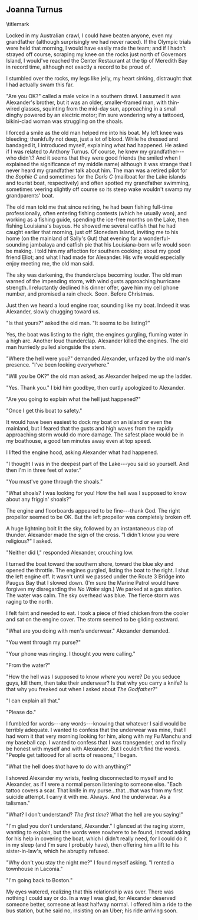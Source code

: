## Joanna Turnus
\titlemark

Locked in my Australian crawl, I could have beaten anyone, even my
grandfather (although surprisingly we had never raced). If the Olympic
trials were held that morning, I would have easily made the team; and if
I hadn't strayed off course, scraping my knee on the rocks just north of
Governors Island, I would've reached the Center Restaurant at the tip of
Meredith Bay in record time, although not exactly a record to be proud
of.

I stumbled over the rocks, my legs like jelly, my heart sinking,
distraught that I had actually swam this far.

"Are you OK?" called a male voice in a southern drawl. I assumed it was
Alexander's brother, but it was an older, smaller-framed man, with
thin-wired glasses, squinting from the mid-day sun, approaching in a
small dinghy powered by an electric motor; I'm sure wondering why a
tattooed, bikini-clad woman was struggling on the shoals.

I forced a smile as the old man helped me into his boat. My left knee
was bleeding; thankfully not deep, just a lot of blood. While he dressed
and bandaged it, I introduced myself, explaining what had happened. He
asked if I was related to Anthony Turnus. Of course, he knew my
grandfather---who didn't? And it seems that they were good friends (he
smiled when I explained the significance of my middle name) although it
was strange that I never heard my grandfather talk about him. The man
was a retired pilot for the *Sophie C* and sometimes for the *Doris C*
(mailboat for the Lake islands and tourist boat, respectively) and often
spotted my grandfather swimming, sometimes veering slightly off course
so its steep wake wouldn't swamp my grandparents' boat.

The old man told me that since retiring, he had been fishing full-time
professionally, often entering fishing contests (which he usually won),
and working as a fishing guide, spending the ice-free months on the
Lake, then fishing Louisiana's bayous. He showed me several catfish that
he had caught earlier that morning, just off Stonedam Island, inviting
me to his home (on the mainland of Sally's Gut) that evening for a
wonderful-sounding jambalaya and catfish pie that his Louisiana-born
wife would soon be making. I told him my affection for southern cooking;
about my good friend Eliot; and what I had made for Alexander. His wife
would especially enjoy meeting me, the old man said.

The sky was darkening, the thunderclaps becoming louder. The old man
warned of the impending storm, with wind gusts approaching hurricane
strength. I reluctantly declined his dinner offer, gave him my cell
phone number, and promised a rain check. Soon. Before Christmas.

Just then we heard a loud engine roar, sounding like my boat. Indeed it
was Alexander, slowly chugging toward us.

"Is that yours?" asked the old man. "It seems to be listing?"

Yes, the boat was listing to the right, the engines gurgling, fluming
water in a high arc. Another loud thunderclap. Alexander killed the
engines. The old man hurriedly pulled alongside the stern.

"Where the hell were you?" demanded Alexander, unfazed by the old man's
presence. "I've been looking everywhere."

"Will *you* be OK?" the old man asked, as Alexander helped me up the
ladder.

"Yes. Thank you." I bid him goodbye, then curtly apologized to
Alexander.

"Are you going to explain what the hell just happened?"

"Once I get this boat to safety."

It would have been easiest to dock my boat on an island or even the
mainland, but I feared that the gusts and high waves from the rapidly
approaching storm would do more damage. The safest place would be in my
boathouse, a good ten minutes away even at top speed.

I lifted the engine hood, asking Alexander what had happened.

"I thought I was in the deepest part of the Lake---you said so yourself.
And then I'm in three feet of water."

"You must've gone through the shoals."

"What shoals? I was looking for you! How the hell was I supposed to
know about any
friggin' shoals?"

The engine and floorboards appeared to be fine---thank God. The right
propellor seemed
to be OK. But the left propellor was completely broken off.

A huge lightning bolt lit the sky, followed by an instantaneous clap of
thunder. Alexander made the sign of the cross. "I didn't know you were
religious?" I asked.

"Neither did I," responded Alexander, crouching low.

I turned the boat toward the southern shore, toward the blue sky and
opened the throttle. The engines gurgled, listing the boat to the right.
I shut the left engine off. It wasn't until we passed under the Route 3
Bridge into Paugus Bay that I slowed down. (I'm sure the Marine Patrol
would have forgiven my disregarding the *No Wake* sign.) We parked at a
gas station. The water was calm. The sky overhead was blue. The fierce
storm was raging to the north.

I felt faint and needed to eat. I took a piece of fried chicken from the
cooler and sat on the engine cover. The storm seemed to be gliding
eastward.

"What are you doing with men's underwear." Alexander demanded.

"You went through my purse?"

"Your phone was ringing. I thought *you* were calling."

"From the water?"

"How the hell was I supposed to know *where* you were? Do you seduce
guys, kill them, then take their underwear? Is that why you carry a
knife? Is that why you freaked out when I asked about *The Godfather?*"

"I can explain all that."

"Please do."

I fumbled for words---any words---knowing that whatever I said would be
terribly adequate. I wanted to confess that the underwear was mine, that
I had worn it that very morning looking for him, along with my Fu Manchu
and my baseball cap. I wanted to confess that I was transgender, and to
finally be honest with myself and with Alexander. But I couldn't find
the words. "People get tattooed for all sorts of reasons," I began.

"What the hell does *that* have to do with anything?"

I showed Alexander my wrists, feeling disconnected to myself and to
Alexander, as if I were a normal person listening to someone else. "Each
tattoo covers a scar. That knife in my purse...that...that was from my
first suicide attempt. I carry it with me. Always. And the underwear. As
a talisman."

"What? I don't understand? *The first time*? What the hell are you
saying!"

"I'm glad you don't understand, Alexander." I glanced at the raging
storm, wanting to explain, but the words were nowhere to be found,
instead asking for his help in covering the boat, which I didn't really
need, for I could do it in my sleep (and I'm sure I probably have), then
offering him a lift to his sister-in-law's, which he abruptly refused.

"Why don't you stay the night me?" I found myself asking. "I rented a
townhouse in Laconia."

"I'm going back to Boston."

My eyes watered, realizing that this relationship was over. There was
nothing I could say or do. In a way I was glad, for Alexander deserved
someone better, someone at least halfway normal. I offered him a ride to
the bus station, but he said no, insisting on an Uber; his ride arriving
soon.
